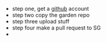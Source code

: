 - step one, get a [github](https;//github.com) account
- step two copy the garden repo
- step three upload stuff
- step four make a pull request to SG
- 